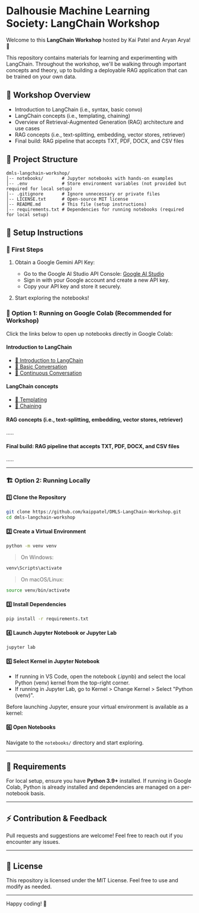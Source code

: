 # Dalhousie Machine Learning Society: LangChain Workshop

Welcome to this **LangChain Workshop** hosted by Kai Patel and Aryan Arya! 🚀

This repository contains materials for learning and experimenting with LangChain.
Throughout the workshop, we'll be walking through important concepts and theory,
up to building a deployable RAG application that can be trained on your own data.

## 📌 Workshop Overview

- Introduction to LangChain (i.e., syntax, basic convo)
- LangChain concepts (i.e., templating, chaining)
- Overview of Retrieval-Augmented Generation (RAG) architecture and use cases
- RAG concepts (i.e., text-splitting, embedding, vector stores, retriever)
- Final build: RAG pipeline that accepts TXT, PDF, DOCX, and CSV files

## 📂 Project Structure

```
dmls-langchain-workshop/
│-- notebooks/       # Jupyter notebooks with hands-on examples
│-- .env             # Store environment variables (not provided but required for local setup)
│-- .gitignore       # Ignore unnecessary or private files
│-- LICENSE.txt      # Open-source MIT license
│-- README.md        # This file (setup instructions)
│-- requirements.txt # Dependencies for running notebooks (required for local setup)
```

## 🔧 Setup Instructions

### **🔑 First Steps**

1. Obtain a Google Gemini API Key:

   - Go to the Google AI Studio API Console: [Google AI Studio](https://aistudio.google.com/prompts/new_chat)
   - Sign in with your Google account and create a new API key.
   - Copy your API key and store it securely.

2. Start exploring the notebooks!

### **📂 Option 1: Running on Google Colab (Recommended for Workshop)**

Click the links below to open up notebooks directly in Google Colab:

#### **Introduction to LangChain**

- [📘 Introduction to LangChain](https://colab.research.google.com/github/kaippatel/DMLS-LangChain-Workshop/blob/master/notebooks/1_basic/1_intro.ipynb)
- [💬 Basic Conversation](https://colab.research.google.com/github/kaippatel/DMLS-LangChain-Workshop/blob/master/notebooks/1_basic/2_basic_convo.ipynb)
- [🔄 Continuous Conversation](https://colab.research.google.com/github/kaippatel/DMLS-LangChain-Workshop/blob/master/notebooks/1_basic/3_continuous_convo.ipynb)

#### **LangChain concepts**

- [🧩 Templating](https://colab.research.google.com/github/kaippatel/DMLS-LangChain-Workshop/blob/master/notebooks/2_templates/basic_templates.ipynb)
- [🔗 Chaining](https://colab.research.google.com/github/kaippatel/DMLS-LangChain-Workshop/blob/master/notebooks/3_chaining/1_basic_chaining.ipynb)

#### **RAG concepts (i.e., text-splitting, embedding, vector stores, retriever)**

.....

#### **Final build: RAG pipeline that accepts TXT, PDF, DOCX, and CSV files**

.....

---

### **🏗️ Option 2: Running Locally**

#### **1️⃣ Clone the Repository**

```bash
git clone https://github.com/kaippatel/DMLS-LangChain-Workshop.git
cd dmls-langchain-workshop
```

#### **2️⃣ Create a Virtual Environment**

```bash
python -m venv venv
```

> On Windows:

```bash
venv\Scripts\activate
```

> On macOS/Linux:

```bash
source venv/bin/activate
```

#### **3️⃣ Install Dependencies**

```bash
pip install -r requirements.txt
```

#### **4️⃣ Launch Jupyter Notebook or Jupyter Lab**

```bash
jupyter lab
```

#### **5️⃣ Select Kernel in Jupyter Notebook**

- If running in VS Code, open the notebook (.ipynb) and select the local Python (venv) kernel from the top-right corner.
- If running in Jupyter Lab, go to Kernel > Change Kernel > Select "Python (venv)".

Before launching Jupyter, ensure your virtual environment is available as a kernel:

#### **6️⃣ Open Notebooks**

Navigate to the `notebooks/` directory and start exploring.

---

## 📜 Requirements

For local setup, ensure you have **Python 3.9+** installed.
If running in Google Colab, Python is already installed and dependencies are managed
on a per-notebook basis.

---

## ⚡ Contribution & Feedback

Pull requests and suggestions are welcome! Feel free to reach out if you encounter any issues.

---

## 📌 License

This repository is licensed under the MIT License. Feel free to use and modify as needed.

---

Happy coding! 🚀
